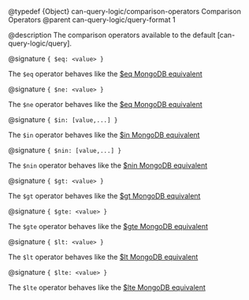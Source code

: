 @typedef {Object} can-query-logic/comparison-operators Comparison Operators
@parent can-query-logic/query-format 1

@description The comparison operators available to the default [can-query-logic/query].

@signature `{ $eq: <value> }`

The `$eq` operator behaves like the [$eq MongoDB equivalent](https://docs.mongodb.com/manual/reference/operator/query/eq/)

@signature `{ $ne: <value> }`

The `$ne` operator behaves like the [$eq MongoDB equivalent](https://docs.mongodb.com/manual/reference/operator/query/ne/)

@signature `{ $in: [value,...] }`

The `$in` operator behaves like the [$in MongoDB equivalent](https://docs.mongodb.com/manual/reference/operator/query/in/)

@signature `{ $nin: [value,...] }`

The `$nin` operator behaves like the [$nin MongoDB equivalent](https://docs.mongodb.com/manual/reference/operator/query/nin/)

@signature `{ $gt: <value> }`

The `$gt` operator behaves like the [$gt MongoDB equivalent](https://docs.mongodb.com/manual/reference/operator/query/gt/)

@signature `{ $gte: <value> }`

The `$gte` operator behaves like the [$gte MongoDB equivalent](https://docs.mongodb.com/manual/reference/operator/query/gte/)

@signature `{ $lt: <value> }`

The `$lt` operator behaves like the [$lt MongoDB equivalent](https://docs.mongodb.com/manual/reference/operator/query/lt/)

@signature `{ $lte: <value> }`

The `$lte` operator behaves like the [$lte MongoDB equivalent](https://docs.mongodb.com/manual/reference/operator/query/lte/)
